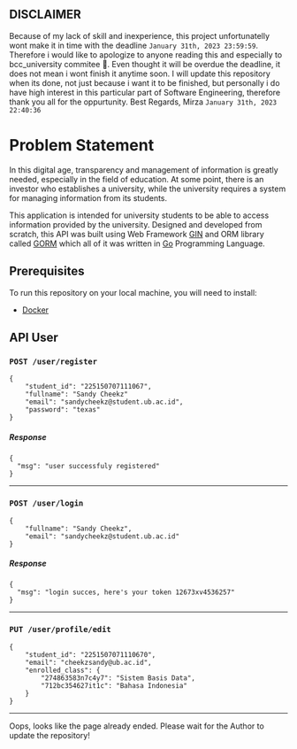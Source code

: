 ## DISCLAIMER

Because of my lack of skill and inexperience, this project unfortunatelly wont make it in time with the deadline `January 31th, 2023 23:59:59`. Therefore i would like to apologize to anyone reading this and especially to bcc_university commitee 🙏. Even thought it will be overdue the deadline, it does not mean i wont finish it anytime soon. I will update this repository when its done, not just because i want it to be finished, but personally i do have high interest in this particular part of Software Engineering, therefore thank you all for the oppurtunity. Best Regards, Mirza `January 31th, 2023 22:40:36`

# Problem Statement

In this digital age, transparency and management of information is greatly needed, especially in the field of education. At some point, there is an investor who establishes a university, while the university requires a system for managing information from its students.

This application is intended for university students to be able to access information provided by the university. Designed and developed from scratch, this API was built using Web Framework [GIN](https://github.com/gin-gonic/gin) and ORM library called [GORM](https://gorm.io/) which all of it was written in [Go](https://github.com/golang/go) Programming Language.

## Prerequisites

To run this repository on your local machine, you will need to install:

- [Docker](https://www.docker.com/)

## API User

### `POST /user/register`

```
{
    "student_id": "225150707111067",
    "fullname": "Sandy Cheekz"
    "email": "sandycheekz@student.ub.ac.id",
    "password": "texas"
}
```

##### Response

```
{
  "msg": "user successfuly registered"
}
```

---

### `POST /user/login`

```
{
    "fullname": "Sandy Cheekz",
    "email": "sandycheekz@student.ub.ac.id"
}
```

##### Response

```
{
  "msg": "login succes, here's your token 12673xv4536257"
}
```

---

### `PUT /user/profile/edit`

```
{
	"student_id": "2251507071110670",
    "email": "cheekzsandy@ub.ac.id",
    "enrolled_class": {
        "274863583n7c4y7": "Sistem Basis Data",
        "712bc354627it1c": "Bahasa Indonesia"
    }
}
```

---

Oops, looks like the page already ended. Please wait for the Author to update the repository!
